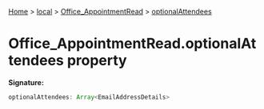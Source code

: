 [Home](./index) &gt; [local](local.md) &gt; [Office\_AppointmentRead](local.office_appointmentread.md) &gt; [optionalAttendees](local.office_appointmentread.optionalattendees.md)

# Office\_AppointmentRead.optionalAttendees property


**Signature:**
```javascript
optionalAttendees: Array<EmailAddressDetails>
```
